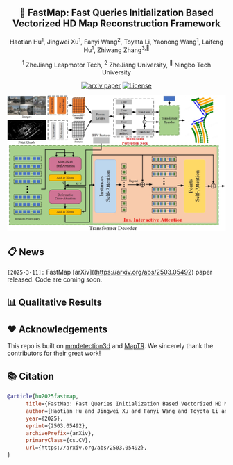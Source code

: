 <div align ="center">

<h2>🌌 FastMap: Fast Queries Initialization Based Vectorized HD Map Reconstruction Framework
</h2>

Haotian Hu<sup>1</sup>, Jingwei Xu<sup>1</sup>, Fanyi Wang<sup>2</sup>, Toyata Li, Yaonong Wang<sup>1</sup>, Laifeng Hu<sup>1</sup>, Zhiwang Zhang<sup>3,📧</sup> 

<sup>1</sup> ZheJiang Leapmotor Tech,
<sup>2</sup> ZheJiang University,
<sup>📧</sup> Ningbo Tech University


[![arxiv paper](https://img.shields.io/badge/arXiv-Paper-red)](https://arxiv.org/abs/2503.05492)
[![License](https://img.shields.io/badge/License-Apache%202.0-blue.svg)](https://opensource.org/licenses/Apache-2.0)

</div>

<div align="center">
<img src="arch.png">
</div>

## 📋 News

`[2025-3-11]:` FastMap [arXiv]((https://arxiv.org/abs/2503.05492) paper released. Code are coming soon.


## 📊 Qualitative Results



## ❤️ Acknowledgements

This repo is built on [mmdetection3d](https://github.com/open-mmlab/mmdetection3d) and [MapTR](https://github.com/hustvl/MapTR). We sincerely thank the contributors for their great work!

## 📚 Citation
```bibtex
@article{hu2025fastmap,
      title={FastMap: Fast Queries Initialization Based Vectorized HD Map Reconstruction Framework}, 
      author={Haotian Hu and Jingwei Xu and Fanyi Wang and Toyota Li and Yaonong Wang and Laifeng Hu and Zhiwang Zhang},
      year={2025},
      eprint={2503.05492},
      archivePrefix={arXiv},
      primaryClass={cs.CV},
      url={https://arxiv.org/abs/2503.05492}, 
}
```
